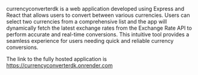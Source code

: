 currencyconverterdk is a web application developed using Express and React that allows users to convert between various currencies. Users can select two currencies from a comprehensive list and the app will dynamically fetch the latest exchange rates from the Exchange Rate API to perform accurate and real-time conversions. This intuitive tool provides a seamless experience for users needing quick and reliable currency conversions.

The link to the fully hosted application is https://currencyconverterdk.onrender.com
